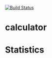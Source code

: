 [![Build Status](https://travis-ci.com/kaw393939/calculator.svg?branch=master)](https://travis-ci.com/kaw393939/calculator)

# calculator

# Statistics

